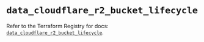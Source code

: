 # `data_cloudflare_r2_bucket_lifecycle`

Refer to the Terraform Registry for docs: [`data_cloudflare_r2_bucket_lifecycle`](https://registry.terraform.io/providers/cloudflare/cloudflare/5.8.2/docs/data-sources/r2_bucket_lifecycle).
